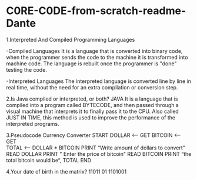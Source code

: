 # C0RE-C0DE-from-scratch-readme-Dante

1.Interpreted And Compiled Programming Languages 

-Compiled Languages
It is a language that is converted into binary code, when the programmer sends the code to the machine it is transformed into machine code. The language is rebuilt once the programmer is "done" testing the code.

-Interpreted Languages
The interpreted language is converted line by line in real time, without the need for an extra compilation or conversion step.


2.Is Java compiled or interpreted, or both? 
JAVA It is a language that is compiled into a program called BYTECODE, and then passed through a visual machine that interprets it to finally pass it to the CPU. Also called JUST IN TIME, this method is used to improve the performance of the interpreted programs.


3.Pseudocode Currency Converter 
START 
DOLLAR <-- GET 
BITCOIN <-- GET  
TOTAL <-- DOLLAR * BITCOIN
 PRINT “Write amount of dollars to convert” 
READ DOLLAR
 PRINT " Enter the price of bitcoin"
READ BITCOIN
PRINT “the total bitcoin would be“, TOTAL
END

4.Your date of birth in the matrix? 
11011   01   1101001

